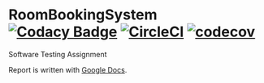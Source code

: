 # RoomBookingSystem [![Codacy Badge](https://api.codacy.com/project/badge/Grade/603c5200320e4bb39ca3b98456b2a16b)](https://www.codacy.com?utm_source=github.com&amp;utm_medium=referral&amp;utm_content=Elabar/RoomBookingSystem&amp;utm_campaign=Badge_Grade) [![CircleCI](https://circleci.com/gh/Elabar/RoomBookingSystem.svg?style=svg&circle-token=1603df136afa24b0e66ddba24ce7cd3717d9ba44)](https://circleci.com/gh/Elabar/RoomBookingSystem) [![codecov](https://codecov.io/gh/Elabar/RoomBookingSystem/branch/master/graph/badge.svg?token=vhfQSClc8z)](https://codecov.io/gh/Elabar/RoomBookingSystem)
Software Testing Assignment

Report is written with <a href="https://docs.google.com/document/d/1yvFxqoHRveIqiX-Iakan9n5tDTMXn6Bob1Z77e6ft6Y/edit?usp=sharing">Google Docs</a>.
